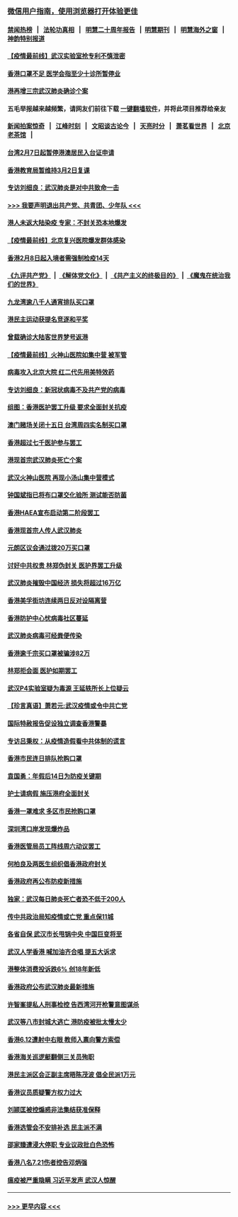 ### [微信用户指南，使用浏览器打开体验更佳](https://github.com/gfw-breaker/banned-news1/blob/master/indexes/wechat-guide.md?t=0)
#### [禁闻热榜](热点新闻.md?t=0)  &nbsp;&nbsp;|&nbsp;&nbsp; [法轮功真相](https://github.com/gfw-breaker/truth/blob/master/README.md?t=0) &nbsp;&nbsp;|&nbsp;&nbsp; [明慧二十周年报告](https://github.com/gfw-breaker/mh-reports/blob/master/README.md?t=0) &nbsp;&nbsp;|&nbsp;&nbsp;[明慧期刊](https://github.com/gfw-breaker/mh-qikan) &nbsp;&nbsp;|&nbsp;&nbsp; [明慧海外之窗](https://github.com/gfw-breaker/mh-news/blob/master/README.md?t=0) &nbsp;&nbsp;|&nbsp;&nbsp; [神韵特别报道](https://github.com/gfw-breaker/mh-news/blob/master/shenyun.md?t=0)
#### [【疫情最前线】武汉实验室抢专利不慎泄密](../pages/nsc415/n11850310.md?t=02080511) 
#### [香港口罩不足 医学会指至少十诊所暂停业](../pages/nsc415/n11850301.md?t=02080511) 
#### [港再增三宗武汉肺炎确诊个案](../pages/nsc415/n11850328.md?t=02080511) 
#### 五毛举报越来越频繁，请网友们前往下载 [一键翻墙软件](https://github.com/gfw-breaker/ssr-accounts)，并将此项目推荐给亲友
#### [新闻拍案惊奇](https://github.com/gfw-breaker/banned-news1/blob/master/pages/link4.md) &nbsp;&nbsp;|&nbsp;&nbsp; [江峰时刻](https://github.com/gfw-breaker/banned-news1/blob/master/pages/link4.md) &nbsp;&nbsp;|&nbsp;&nbsp; [文昭谈古论今](https://github.com/gfw-breaker/banned-news1/blob/master/pages/link4.md) &nbsp;&nbsp;|&nbsp;&nbsp; [天亮时分](https://github.com/gfw-breaker/banned-news1/blob/master/pages/link4.md) &nbsp;&nbsp;|&nbsp;&nbsp; [萧茗看世界](https://github.com/gfw-breaker/banned-news1/blob/master/pages/link4.md) &nbsp;&nbsp;|&nbsp;&nbsp; [北京老茶馆](https://github.com/gfw-breaker/banned-news1/blob/master/pages/link4.md) &nbsp;&nbsp;|&nbsp;&nbsp; 
#### [台湾2月7日起暂停港澳居民入台证申请](../pages/nsc415/n11850304.md?t=02080511) 
#### [香港教育局暂维持3月2日复课](../pages/nsc415/n11850260.md?t=02080511) 
#### [专访刘细良：武汉肺炎是对中共致命一击](../pages/nsc415/n11849934.md?t=02080511) 
#### [>>> 我要声明退出共产党、共青团、少年队 <<<](https://github.com/begood0513/goodnews/blob/master/quit/letter.md) 
#### [港人未返大陆染疫 专家：不封关恐本地爆发](../pages/nsc415/n11848021.md?t=02080511) 
#### [【疫情最前线】北京复兴医院爆发群体感染](../pages/nsc415/n11847626.md?t=02080511) 
#### [香港2月8日起入境者需强制检疫14天](../pages/nsc415/n11847658.md?t=02080511) 
#### [《九评共产党》](https://github.com/begood0513/9ping.md/blob/master/README.md) &nbsp;|&nbsp; [《解体党文化》](../../../../jtdwh.md/blob/master/README.md)  &nbsp;|&nbsp; [《共产主义的终极目的》](../../../../gczydzjmd.md/blob/master/README.md) &nbsp;|&nbsp; [《魔鬼在统治我们的世界》](../../../../mgztzwmdsj.md/blob/master/README.md) 
#### [九龙湾逾八千人通宵排队买口罩](../pages/nsc415/n11847647.md?t=02080511) 
#### [港民主运动获提名竞逐和平奖](../pages/nsc415/n11847633.md?t=02080511) 
#### [曾载确诊大陆客世界梦号返港](../pages/nsc415/n11847608.md?t=02080511) 
#### [【疫情最前线】火神山医院如集中营 被军管](../pages/nsc415/n11847524.md?t=02080511) 
#### [病毒攻入北京大院 红二代先用美特效药](../pages/nsc415/n11847427.md?t=02080511) 
#### [专访刘细良：新冠状病毒不及共产党的病毒](../pages/nsc415/n11847164.md?t=02080511) 
#### [组图：香港医护罢工升级 要求全面封关抗疫](../pages/nsc415/n11844107.md?t=02080511) 
#### [澳门赌场关闭十五日 台湾周四实名制买口罩](../pages/nsc415/n11845083.md?t=02080511) 
#### [香港超过七千医护参与罢工](../pages/nsc415/n11845051.md?t=02080511) 
#### [港现首宗武汉肺炎死亡个案](../pages/nsc415/n11844998.md?t=02080511) 
#### [武汉火神山医院 再现小汤山集中营模式](../pages/nsc415/n11844763.md?t=02080511) 
#### [钟国斌指已将布口罩交化验所 测试能否防菌](../pages/nsc415/n11842783.md?t=02080511) 
#### [香港HAEA宣布启动第二阶段罢工](../pages/nsc415/n11842723.md?t=02080511) 
#### [香港现首宗人传人武汉肺炎](../pages/nsc415/n11842766.md?t=02080511) 
#### [元朗区议会通过拨20万买口罩](../pages/nsc415/n11842754.md?t=02080511) 
#### [讨好中共权贵 林郑伪封关 医护界罢工升级](../pages/nsc415/n11842359.md?t=02080511) 
#### [武汉肺炎摧毁中国经济 损失将超过16万亿](../pages/nsc415/n11839723.md?t=02080511) 
#### [香港美孚街坊连续两日反对设隔离营](../pages/nsc415/n11839962.md?t=02080511) 
#### [香港防护中心忧病毒社区蔓延](../pages/nsc415/n11839933.md?t=02080511) 
#### [武汉肺炎病毒可经粪便传染](../pages/nsc415/n11839939.md?t=02080511) 
#### [香港逾千宗买口罩被骗涉82万](../pages/nsc415/n11839914.md?t=02080511) 
#### [林郑拒会面 医护如期罢工](../pages/nsc415/n11839892.md?t=02080511) 
#### [武汉P4实验室疑为毒源 王延轶所长上位疑云](../pages/nsc415/n11835543.md?t=02080511) 
#### [【珍言真语】萧若元:武汉疫情或令中共亡党](../pages/nsc415/n11829394.md?t=02080511) 
#### [国际特赦报告促设独立调查香港警暴](../pages/nsc415/n11833845.md?t=02080511) 
#### [专访吕秉权：从疫情造假看中共体制的谎言](../pages/nsc415/n11833813.md?t=02080511) 
#### [香港市民连日排队抢购口罩](../pages/nsc415/n11833794.md?t=02080511) 
#### [袁国勇：年假后14日为防疫关键期](../pages/nsc415/n11831088.md?t=02080511) 
#### [护士请病假 施压港府全面封关](../pages/nsc415/n11831030.md?t=02080511) 
#### [香港一罩难求 多区市民抢购口罩](../pages/nsc415/n11831002.md?t=02080511) 
#### [深圳湾口岸发现爆炸品](../pages/nsc415/n11828802.md?t=02080511) 
#### [香港医管局员工阵线周六动议罢工](../pages/nsc415/n11828762.md?t=02080511) 
#### [何柏良及两医生组织倡香港政府封关](../pages/nsc415/n11828749.md?t=02080511) 
#### [香港政府再公布防疫新措施](../pages/nsc415/n11828716.md?t=02080511) 
#### [独家：武汉每日肺炎死亡者恐不低于200人](../pages/nsc415/n11828240.md?t=02080511) 
#### [传中共政治局知疫情或亡党 重点保11城](../pages/nsc415/n11828145.md?t=02080511) 
#### [各省自保 武汉市长甩锅中央 中国巨变将至](../pages/nsc415/n11828021.md?t=02080511) 
#### [武汉人学香港 喊加油齐合唱 提五大诉求](../pages/nsc415/n11827046.md?t=02080511) 
#### [港整体消费投诉跌6% 创18年新低](../pages/nsc415/n11817280.md?t=02080511) 
#### [香港政府公布武汉肺炎最新措施](../pages/nsc415/n11817152.md?t=02080511) 
#### [许智峯提私人刑事检控 告西湾河开枪警意图谋杀](../pages/nsc415/n11817132.md?t=02080511) 
#### [武汉等八市封城大逃亡 港防疫被批太慢太少](../pages/nsc415/n11817058.md?t=02080511) 
#### [香港6.12遭射中右眼 教师入禀向警方索偿](../pages/nsc415/n11814678.md?t=02080511) 
#### [香港海关巡逻艇翻侧三关员殉职](../pages/nsc415/n11814604.md?t=02080511) 
#### [港民主派区会正副主席晤陈茂波 倡全民派1万元](../pages/nsc415/n11814582.md?t=02080511) 
#### [香港议员质疑警方权力过大](../pages/nsc415/n11814560.md?t=02080511) 
#### [刘颕匡被控煽惑非法集结获准保释](../pages/nsc415/n11811727.md?t=02080511) 
#### [香港选管会不安排补选 民主派不满](../pages/nsc415/n11811691.md?t=02080511) 
#### [邵家臻遭浸大停职 专业议政批白色恐怖](../pages/nsc415/n11811670.md?t=02080511) 
#### [香港八名7.21伤者控告邓炳强](../pages/nsc415/n11811623.md?t=02080511) 
#### [瘟疫被严重隐瞒 习近平发声 武汉人惊醒](../pages/nsc415/n11811186.md?t=02080511) 

----
#### [ >>> 更早内容 <<< ](../indexes/nsc415-earlier.md)
